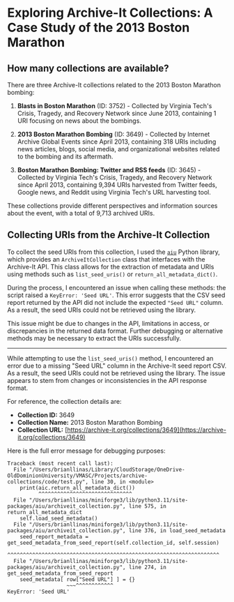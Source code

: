 # Exploring Archive-It Collections: A Case Study of the 2013 Boston Marathon

## How many collections are available?
There are three Archive-It collections related to the 2013 Boston Marathon bombing:

1. **Blasts in Boston Marathon** (ID: 3752) - Collected by Virginia Tech's Crisis, Tragedy, and Recovery Network since June 2013, containing 1 URI focusing on news about the bombings.

2. **2013 Boston Marathon Bombing** (ID: 3649) - Collected by Internet Archive Global Events since April 2013, containing 318 URIs including news articles, blogs, social media, and organizational websites related to the bombing and its aftermath.

3. **Boston Marathon Bombing: Twitter and RSS feeds** (ID: 3645) - Collected by Virginia Tech's Crisis, Tragedy, and Recovery Network since April 2013, containing 9,394 URIs harvested from Twitter feeds, Google news, and Reddit using Virginia Tech's URL harvesting tool.

These collections provide different perspectives and information sources about the event, with a total of 9,713 archived URIs.

## Collecting URIs from the Archive-It Collection

To collect the seed URIs from this collection, I used the [`aiu`](https://github.com/oduwsdl/aiu) Python library, which provides an `ArchiveItCollection` class that interfaces with the Archive-It API. This class allows for the extraction of metadata and URIs using methods such as `list_seed_uris()` or `return_all_metadata_dict()`.

During the process, I encountered an issue when calling these methods: the script raised a `KeyError: 'Seed URL'`. This error suggests that the CSV seed report returned by the API did not include the expected `"Seed URL"` column. As a result, the seed URIs could not be retrieved using the library.

This issue might be due to changes in the API, limitations in access, or discrepancies in the returned data format. Further debugging or alternative methods may be necessary to extract the URIs successfully.

---

While attempting to use the `list_seed_uris()` method, I encountered an error due to a missing "Seed URL" column in the Archive-It seed report CSV. As a result, the seed URIs could not be retrieved using the library. The issue appears to stem from changes or inconsistencies in the API response format.

For reference, the collection details are:

- **Collection ID:** 3649  
- **Collection Name:** 2013 Boston Marathon Bombing  
- **Collection URL:** [https://archive-it.org/collections/3649](https://archive-it.org/collections/3649)

Here is the full error message for debugging purposes:

```
Traceback (most recent call last):
  File "/Users/brianllinas/Library/CloudStorage/OneDrive-OldDominionUniversity/VMASC/Projects/archive-collections/code/test.py", line 30, in <module>
    print(aic.return_all_metadata_dict())
          ^^^^^^^^^^^^^^^^^^^^^^^^^^^^^^
  File "/Users/brianllinas/miniforge3/lib/python3.11/site-packages/aiu/archiveit_collection.py", line 575, in return_all_metadata_dict
    self.load_seed_metadata()
  File "/Users/brianllinas/miniforge3/lib/python3.11/site-packages/aiu/archiveit_collection.py", line 376, in load_seed_metadata
    seed_report_metadata = get_seed_metadata_from_seed_report(self.collection_id, self.session)
                           ^^^^^^^^^^^^^^^^^^^^^^^^^^^^^^^^^^^^^^^^^^^^^^^^^^^^^^^^^^^^^^^^^^^^
  File "/Users/brianllinas/miniforge3/lib/python3.11/site-packages/aiu/archiveit_collection.py", line 274, in get_seed_metadata_from_seed_report
    seed_metadata[ row["Seed URL"] ] = {}
                   ~~~^^^^^^^^^^^^
KeyError: 'Seed URL'
```
